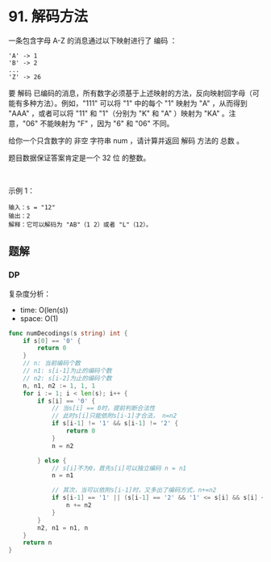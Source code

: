 # 91. 解码方法

一条包含字母 A-Z 的消息通过以下映射进行了 编码 ：
```
'A' -> 1
'B' -> 2
...
'Z' -> 26
```

要 解码 已编码的消息，所有数字必须基于上述映射的方法，反向映射回字母（可能有多种方法）。例如，"111" 可以将 "1" 中的每个 "1" 映射为 "A" ，从而得到 "AAA" ，或者可以将 "11" 和 "1"（分别为 "K" 和 "A" ）映射为 "KA" 。注意，"06" 不能映射为 "F" ，因为 "6" 和 "06" 不同。

给你一个只含数字的 非空 字符串 num ，请计算并返回 解码 方法的 总数 。

题目数据保证答案肯定是一个 32 位 的整数。

 

示例 1：
```
输入：s = "12"
输出：2
解释：它可以解码为 "AB"（1 2）或者 "L"（12）。
```

## 题解
### DP
复杂度分析：
- time: O(len(s))
- space: O(1)

```go
func numDecodings(s string) int {
    if s[0] == '0' {
        return 0
    }
    // n: 当前编码个数
    // n1: s[i-1]为止的编码个数
    // n2: s[i-2]为止的编码个数
    n, n1, n2 := 1, 1, 1
    for i := 1; i < len(s); i++ {
        if s[i] == '0' {
            // 当s[i] == 0时，提前判断合法性
            // 此时s[i]只能依附s[i-1]才合法， n=n2
            if s[i-1] != '1' && s[i-1] != '2' {
                return 0
            }
            n = n2

        } else {
            // s[i]不为0，首先s[i]可以独立编码 n = n1
            n = n1

            // 其次，当可以依附s[i-1]时，又多出了编码方式，n+=n2
            if s[i-1] == '1' || (s[i-1] == '2' && '1' <= s[i] && s[i] <= '6') {
                n += n2
            }
        }
        n2, n1 = n1, n
    }
    return n
}
```
